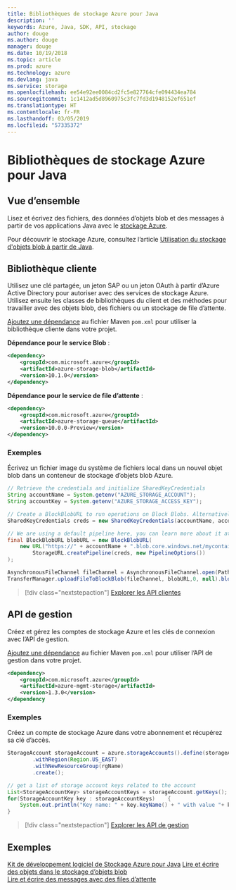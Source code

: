 ```yaml
---
title: Bibliothèques de stockage Azure pour Java
description: ''
keywords: Azure, Java, SDK, API, stockage
author: douge
ms.author: douge
manager: douge
ms.date: 10/19/2018
ms.topic: article
ms.prod: azure
ms.technology: azure
ms.devlang: java
ms.service: storage
ms.openlocfilehash: ee54e92ee0084cd2fc5e827764cfe094434ea784
ms.sourcegitcommit: 1c1412ad5d8960975c3fc7fd3d1948152ef651ef
ms.translationtype: HT
ms.contentlocale: fr-FR
ms.lasthandoff: 03/05/2019
ms.locfileid: "57335372"
---
```

# <a name="azure-storage-libraries-for-java"></a>Bibliothèques de stockage Azure pour Java

## <a name="overview"></a>Vue d’ensemble

Lisez et écrivez des fichiers, des données d’objets blob et des messages à partir de vos applications Java avec le [stockage Azure](/azure/storage/storage-introduction).

Pour découvrir le stockage Azure, consultez l’article [Utilisation du stockage d'objets blob à partir de Java](/azure/storage/blobs/storage-quickstart-blobs-java-v10).

## <a name="client-library"></a>Bibliothèque cliente

Utilisez une clé partagée, un jeton SAP ou un jeton OAuth à partir d’Azure Active Directory pour autoriser avec des services de stockage Azure. Utilisez ensuite les classes de bibliothèques du client et des méthodes pour travailler avec des objets blob, des fichiers ou un stockage de file d’attente. 

[Ajoutez une dépendance](https://maven.apache.org/guides/getting-started/index.html#How_do_I_use_external_dependencies) au fichier Maven `pom.xml` pour utiliser la bibliothèque cliente dans votre projet.   

**Dépendance pour le service Blob** :
```XML
<dependency>
    <groupId>com.microsoft.azure</groupId>
    <artifactId>azure-storage-blob</artifactId>
    <version>10.1.0</version>
</dependency>
```

**Dépendance pour le service de file d’attente** :
```XML
<dependency>
    <groupId>com.microsoft.azure</groupId>
    <artifactId>azure-storage-queue</artifactId>
    <version>10.0.0-Preview</version>
</dependency>
```


### <a name="example"></a>Exemples

Écrivez un fichier image du système de fichiers local dans un nouvel objet blob dans un conteneur de stockage d’objets blob Azure.


```java
// Retrieve the credentials and initialize SharedKeyCredentials
String accountName = System.getenv("AZURE_STORAGE_ACCOUNT");
String accountKey = System.getenv("AZURE_STORAGE_ACCESS_KEY");

// Create a BlockBlobURL to run operations on Block Blobs. Alternatively create a ServiceURL, or ContainerURL for operations on Blob service, and Blob containers
SharedKeyCredentials creds = new SharedKeyCredentials(accountName, accountKey);

// We are using a default pipeline here, you can learn more about it at https://github.com/Azure/azure-storage-java/wiki/Azure-Storage-Java-V10-Overview
final BlockBlobURL blobURL = new BlockBlobURL(
    new URL("https://" + accountName + ".blob.core.windows.net/mycontainer/myimage.jpg"), 
        StorageURL.createPipeline(creds, new PipelineOptions())
);

AsynchronousFileChannel fileChannel = AsynchronousFileChannel.open(Paths.get("myimage.jpg"));
TransferManager.uploadFileToBlockBlob(fileChannel, blobURL,0, null).blockingGet();
```

> [!div class="nextstepaction"]
> [Explorer les API clientes](/java/api/overview/azure/storage/client)

## <a name="management-api"></a>API de gestion

Créez et gérez les comptes de stockage Azure et les clés de connexion avec l’API de gestion.

[Ajoutez une dépendance](https://maven.apache.org/guides/getting-started/index.html#How_do_I_use_external_dependencies) au fichier Maven `pom.xml` pour utiliser l’API de gestion dans votre projet.  

```XML
<dependency>
    <groupId>com.microsoft.azure</groupId>
    <artifactId>azure-mgmt-storage</artifactId>
    <version>1.3.0</version>
</dependency
```   

### <a name="example"></a>Exemples

Créez un compte de stockage Azure dans votre abonnement et récupérez sa clé d’accès.

```java
StorageAccount storageAccount = azure.storageAccounts().define(storageAccountName)
        .withRegion(Region.US_EAST)
        .withNewResourceGroup(rgName)
        .create();

// get a list of storage account keys related to the account
List<StorageAccountKey> storageAccountKeys = storageAccount.getKeys();
for(StorageAccountKey key : storageAccountKeys)    {
    System.out.println("Key name: " + key.keyName() + " with value "+ key.value());
}
```

> [!div class="nextstepaction"]
> [Explorer les API de gestion](/java/api/overview/azure/storage/management)


## <a name="samples"></a>Exemples

[Kit de développement logiciel de Stockage Azure pour Java](https://github.com/azure/azure-storage-java)
[Lire et écrire des objets dans le stockage d’objets blob](https://github.com/Azure-Samples/storage-blobs-java-v10-quickstart)   
[Lire et écrire des messages avec des files d’attente](https://github.com/Azure-Samples/storage-queue-java-getting-started)   

